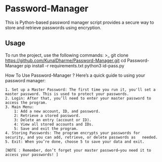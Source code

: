# Password-Manager
This is Python-based password manager script provides a secure way to store and retrieve passwords using encryption.

## Usage

To run the project, use the following commands:
    >_
        git clone https://github.com/KunalDharme/Password-Manager.git 
        cd Password-Manager
        pip install -r requirements.txt
        python3 id-pass.py

   
How To Use Password-Manager ?
    Here’s a quick guide to using your password manager:

    1. Set up a Master Password: The first time you run it, you'll set a master password. This is used to protect your passwords.
    2. Login: After that, you’ll need to enter your master password to access the program.
    3. Main Menu:
        1: Add a new account, ID, and password.
        2: Retrieve a stored password.
        3: Delete an entry (account or ID).
        4: View all stored accounts and IDs.
        5: Save and exit the program.
    4. Storing Passwords: The program encrypts your passwords for security, and you can add, retrieve, or delete passwords as   needed.
    5. Exit: When you’re done, choose 5 to save your data and exit.

    [NOTE : Remember, don’t forget your master password—you need it to access your passwords! ]
